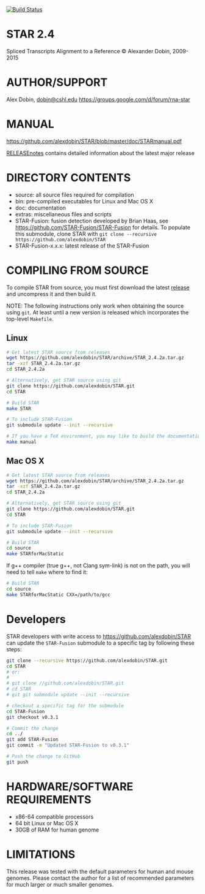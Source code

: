 [![Build Status](https://travis-ci.org/nathanhaigh/STAR.svg)](https://travis-ci.org/nathanhaigh/STAR)

STAR 2.4
========
Spliced Transcripts Alignment to a Reference
© Alexander Dobin, 2009-2015

AUTHOR/SUPPORT
==============
Alex Dobin, dobin@cshl.edu
https://groups.google.com/d/forum/rna-star

MANUAL
======
https://github.com/alexdobin/STAR/blob/master/doc/STARmanual.pdf

[RELEASEnotes](RELEASEnotes) contains detailed information about the latest major release

DIRECTORY CONTENTS
==================
  * source: all source files required for compilation
  * bin: pre-compiled executables for Linux and Mac OS X
  * doc: documentation
  * extras: miscellaneous files and scripts
  * STAR-Fusion: fusion detection developed by Brian Haas, see https://github.com/STAR-Fusion/STAR-Fusion for details.
             To populate this submodule, clone STAR with `git clone --recursive https://github.com/alexdobin/STAR`
  * STAR-Fusion-x.x.x: latest release of the STAR-Fusion


COMPILING FROM SOURCE
=====================

To compile STAR from source, you must first download the latest [release](release) and uncompress it and then build it.

NOTE: The following instructions only work when obtaining the source using `git`. At least until a new
version is released which incorporates the top-level `Makefile`.

Linux
-----

```bash
# Get latest STAR source from releases
wget https://github.com/alexdobin/STAR/archive/STAR_2.4.2a.tar.gz
tar -xzf STAR_2.4.2a.tar.gz
cd STAR_2.4.2a

# Alternatively, get STAR source using git
git clone https://github.com/alexdobin/STAR.git
cd STAR

# Build STAR
make STAR

# To include STAR-Fusion
git submodule update --init --recursive

# If you have a TeX environment, you may like to build the documentation
make manual
```

Mac OS X
--------

```bash
# Get latest STAR source from releases
wget https://github.com/alexdobin/STAR/archive/STAR_2.4.2a.tar.gz
tar -xzf STAR_2.4.2a.tar.gz
cd STAR_2.4.2a

# Alternatively, get STAR source using git
git clone https://github.com/alexdobin/STAR.git
cd STAR

# To include STAR-Fusion
git submodule update --init --recursive

# Build STAR
cd source
make STARforMacStatic
```

If g++ compiler (true g++, not Clang sym-link) is not on the path, you will need to tell `make` where to find it:

```bash
# Build STAR
cd source
make STARforMacStatic CXX=/path/to/gcc
```

Developers
==========

STAR developers with write access to https://github.com/alexdobin/STAR can update the `STAR-Fusion`
submodule to a specific tag by following these steps:

```bash
git clone --recursive https://github.com/alexdobin/STAR.git
cd STAR
# or:
#
# git clone //github.com/alexdobin/STAR.git
# cd STAR
# git git submodule update --init --recursive

# checkout a specific tag for the submodule
cd STAR-Fusion
git checkout v0.3.1

# Commit the change
cd ../
git add STAR-Fusion
git commit -m "Updated STAR-Fusion to v0.3.1"

# Push the change to GitHub
git push
```


HARDWARE/SOFTWARE REQUIREMENTS
==============================
  * x86-64 compatible processors
  * 64 bit Linux or Mac OS X 
  * 30GB of RAM for human genome 


LIMITATIONS
===========
This release was tested with the default parameters for human and mouse genomes.
Please contact the author for a list of recommended parameters for much larger or much smaller genomes.

